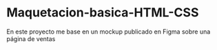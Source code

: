 # Maquetacion-basica-HTML-CSS
En este proyecto me base en un mockup publicado en Figma sobre una página de ventas
